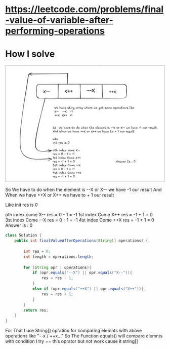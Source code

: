 # https://leetcode.com/problems/final-value-of-variable-after-performing-operations

# How I solve

![alt text](swappy-20240807-225931.png)

So We have to do when the element is --X or X-- we have -1 our result
And When we have ++X or X++ we have to + 1 our result

Like
init res is 0

oth index come X--
res = 0 - 1 = -1
1st index Come X++
res = -1 + 1 = 0  
3st index Come --X
res = 0 - 1 = -1
4st index Come ++X
res = -1 + 1 = 0
Answer Is : 0

```java
class Solution {
    public int finalValueAfterOperations(String[] operations) {

        int res = 0;
        int length = operations.length;

        for (String opr : operations){
            if (opr.equals("--X") || opr.equals("X--")){
                res = res - 1;
            }
            else if (opr.equals("++X") || opr.equals("X++")){
                res = res + 1;
            }
        }
        return res;
    }
}
```

For That I use String[] opration for comparing elemnts with above operations like "--x / ++x..."
So The Function equals() will compare elemnts with condition
I try == this oprator but not work cause it string[]
